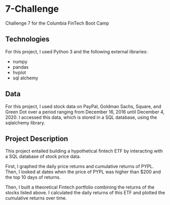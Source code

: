 # 7-Challenge
Challenge 7 for the Columbia FinTech Boot Camp

## Technologies
For this project, I used Python 3 and the following external libraries:

* numpy
* pandas
* hvplot
* sql alchemy

## Data
For this project, I used stock data on PayPal, Goldman Sachs, Square, and Green Dot over a period ranging from December 16, 2016 until December 4, 2020. I accessed this data, which is stored in a SQL database, using the sqlalchemy library. 



## Project Description
This project entailed building a hypothetical fintech ETF by interacting with a SQL database of stock price data. 

First, I graphed the daily price returns and cumulative returns of PYPL. Then, I looked at dates when the price of PYPL was higher than \$200 and the top 10 days of returns. 

Then, I built a theoretical Fintech portfolio combining the returns of the stocks listed above. I calculated the daily returns of this ETF and plotted the cumulative returns over time. 